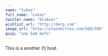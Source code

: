 ```yaml
---
name: "lukas"
full_name: "Lukas"
twitter_name: "blubser"
wishlist_url: "http://derp.com"
image_url: "http://placekitten.com/500/500"
quip: "one bad mofo"
---
```


This is a another (!) host.
